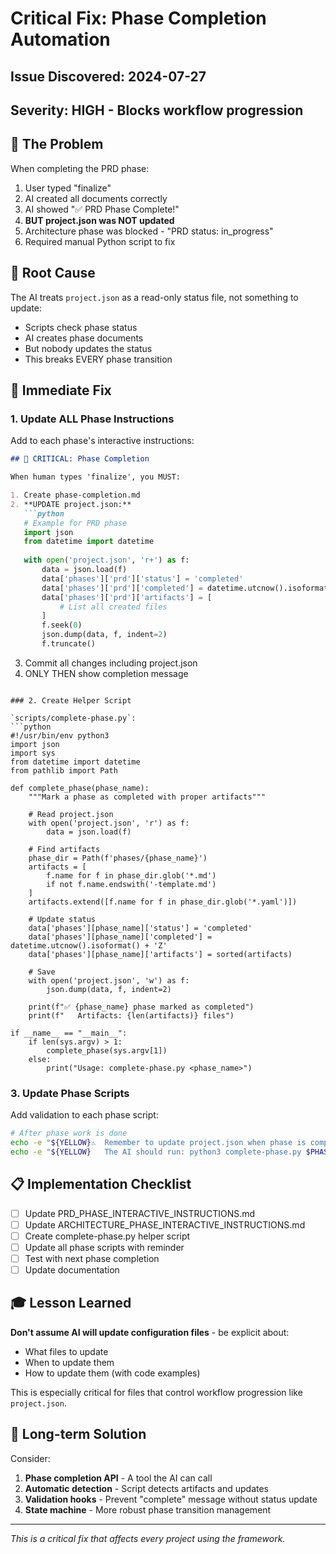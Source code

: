 # Critical Fix: Phase Completion Automation

## Issue Discovered: 2024-07-27
## Severity: HIGH - Blocks workflow progression

## 🚨 The Problem

When completing the PRD phase:
1. User typed "finalize" 
2. AI created all documents correctly
3. AI showed "✅ PRD Phase Complete!"
4. **BUT project.json was NOT updated**
5. Architecture phase was blocked - "PRD status: in_progress"
6. Required manual Python script to fix

## 🎯 Root Cause

The AI treats `project.json` as a read-only status file, not something to update:
- Scripts check phase status
- AI creates phase documents
- But nobody updates the status
- This breaks EVERY phase transition

## 🔧 Immediate Fix

### 1. Update ALL Phase Instructions

Add to each phase's interactive instructions:
```markdown
## 🚨 CRITICAL: Phase Completion

When human types 'finalize', you MUST:

1. Create phase-completion.md
2. **UPDATE project.json:**
   ```python
   # Example for PRD phase
   import json
   from datetime import datetime
   
   with open('project.json', 'r+') as f:
       data = json.load(f)
       data['phases']['prd']['status'] = 'completed'
       data['phases']['prd']['completed'] = datetime.utcnow().isoformat() + 'Z'
       data['phases']['prd']['artifacts'] = [
           # List all created files
       ]
       f.seek(0)
       json.dump(data, f, indent=2)
       f.truncate()
   ```
3. Commit all changes including project.json
4. ONLY THEN show completion message
```

### 2. Create Helper Script

`scripts/complete-phase.py`:
```python
#!/usr/bin/env python3
import json
import sys
from datetime import datetime
from pathlib import Path

def complete_phase(phase_name):
    """Mark a phase as completed with proper artifacts"""
    
    # Read project.json
    with open('project.json', 'r') as f:
        data = json.load(f)
    
    # Find artifacts
    phase_dir = Path(f'phases/{phase_name}')
    artifacts = [
        f.name for f in phase_dir.glob('*.md') 
        if not f.name.endswith('-template.md')
    ]
    artifacts.extend([f.name for f in phase_dir.glob('*.yaml')])
    
    # Update status
    data['phases'][phase_name]['status'] = 'completed'
    data['phases'][phase_name]['completed'] = datetime.utcnow().isoformat() + 'Z'
    data['phases'][phase_name]['artifacts'] = sorted(artifacts)
    
    # Save
    with open('project.json', 'w') as f:
        json.dump(data, f, indent=2)
    
    print(f"✅ {phase_name} phase marked as completed")
    print(f"   Artifacts: {len(artifacts)} files")

if __name__ == "__main__":
    if len(sys.argv) > 1:
        complete_phase(sys.argv[1])
    else:
        print("Usage: complete-phase.py <phase_name>")
```

### 3. Update Phase Scripts

Add validation to each phase script:
```bash
# After phase work is done
echo -e "${YELLOW}⚠️  Remember to update project.json when phase is complete!${NC}"
echo -e "${YELLOW}   The AI should run: python3 complete-phase.py $PHASE_NAME${NC}"
```

## 📋 Implementation Checklist

- [ ] Update PRD_PHASE_INTERACTIVE_INSTRUCTIONS.md
- [ ] Update ARCHITECTURE_PHASE_INTERACTIVE_INSTRUCTIONS.md
- [ ] Create complete-phase.py helper script
- [ ] Update all phase scripts with reminder
- [ ] Test with next phase completion
- [ ] Update documentation

## 🎓 Lesson Learned

**Don't assume AI will update configuration files** - be explicit about:
- What files to update
- When to update them
- How to update them (with code examples)

This is especially critical for files that control workflow progression like `project.json`.

## 🚀 Long-term Solution

Consider:
1. **Phase completion API** - A tool the AI can call
2. **Automatic detection** - Script detects artifacts and updates
3. **Validation hooks** - Prevent "complete" message without status update
4. **State machine** - More robust phase transition management

---

*This is a critical fix that affects every project using the framework.*